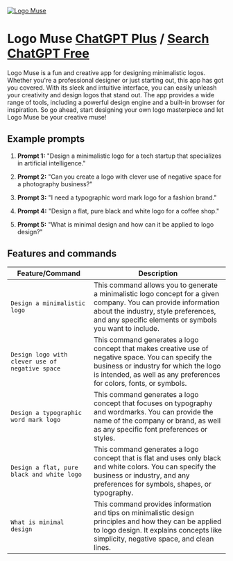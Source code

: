 
[![Logo Muse](https://files.oaiusercontent.com/file-YjH0SSYEkF2GqsOxMWaIE4Tp?se=2123-10-20T02%3A39%3A50Z&sp=r&sv=2021-08-06&sr=b&rscc=max-age%3D31536000%2C%20immutable&rscd=attachment%3B%20filename%3Daf3ec86f-503a-4402-bc91-694caa34d20e.png&sig=XVCwaOgTDqyyjHhkmVKA5qKOrEbnVAeVmdxHqK0vE0o%3D)](https://chat.openai.com/g/g-ngZtNTjyx-logo-muse)

# Logo Muse [ChatGPT Plus](https://chat.openai.com/g/g-ngZtNTjyx-logo-muse) / [Search ChatGPT Free](https://gptcall.net/index.html#/?search=Logo%20Muse)

Logo Muse is a fun and creative app for designing minimalistic logos. Whether you're a professional designer or just starting out, this app has got you covered. With its sleek and intuitive interface, you can easily unleash your creativity and design logos that stand out. The app provides a wide range of tools, including a powerful design engine and a built-in browser for inspiration. So go ahead, start designing your own logo masterpiece and let Logo Muse be your creative muse!

## Example prompts

1. **Prompt 1:** "Design a minimalistic logo for a tech startup that specializes in artificial intelligence."

2. **Prompt 2:** "Can you create a logo with clever use of negative space for a photography business?"

3. **Prompt 3:** "I need a typographic word mark logo for a fashion brand."

4. **Prompt 4:** "Design a flat, pure black and white logo for a coffee shop."

5. **Prompt 5:** "What is minimal design and how can it be applied to logo design?"


## Features and commands

| Feature/Command | Description |
| --- | --- |
| `Design a minimalistic logo` | This command allows you to generate a minimalistic logo concept for a given company. You can provide information about the industry, style preferences, and any specific elements or symbols you want to include. |
| `Design logo with clever use of negative space` | This command generates a logo concept that makes creative use of negative space. You can specify the business or industry for which the logo is intended, as well as any preferences for colors, fonts, or symbols. |
| `Design a typographic word mark logo` | This command generates a logo concept that focuses on typography and wordmarks. You can provide the name of the company or brand, as well as any specific font preferences or styles. |
| `Design a flat, pure black and white logo` | This command generates a logo concept that is flat and uses only black and white colors. You can specify the business or industry, and any preferences for symbols, shapes, or typography. |
| `What is minimal design` | This command provides information and tips on minimalistic design principles and how they can be applied to logo design. It explains concepts like simplicity, negative space, and clean lines. |


